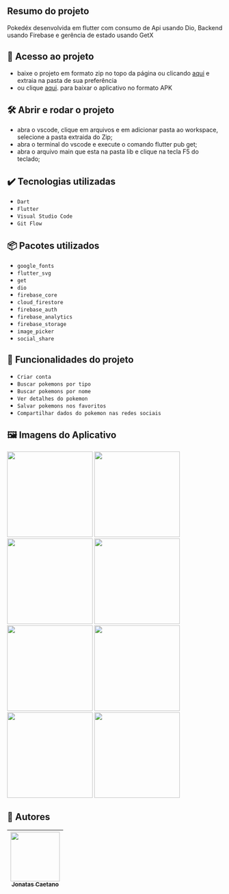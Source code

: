 
## Resumo do projeto

 Pokedéx desenvolvida em flutter com consumo de Api usando Dio, Backend usando Firebase e gerência de estado usando GetX

## 📁 Acesso ao projeto

  - baixe o projeto em formato zip no topo da página ou clicando [aqui](https://github.com/jonatascaetano/Pokedex/archive/refs/heads/main.zip) e extraia na pasta de sua preferência  
  - ou clique [aqui](https://drive.google.com/file/d/1tBWWsdAMLU5oVssp1iyEVHv1Cq5zj8Zq/view?usp=sharing). para baixar o aplicativo no formato APK
 
## 🛠️ Abrir e rodar o projeto

 - abra o vscode, clique em arquivos e em adicionar pasta ao workspace, selecione a pasta extraida do Zip;  
 - abra o terminal do vscode e execute o comando flutter pub get;
 - abra o arquivo main que esta na pasta lib e clique na tecla F5 do teclado;


## ✔️ Tecnologias utilizadas

- ``Dart``
- ``Flutter``
- ``Visual Studio Code``
- ``Git Flow`` 

## 📦 Pacotes utilizados

- ``google_fonts``
- ``flutter_svg``
- ``get``
- ``dio``
- ``firebase_core``
- ``cloud_firestore``
- ``firebase_auth``
- ``firebase_analytics``
- ``firebase_storage``
- ``image_picker``
- ``social_share``

## 🔨 Funcionalidades do projeto
- ``Criar conta``
- ``Buscar pokemons por tipo``
- ``Buscar pokemons por nome``
- ``Ver detalhes do pokemon``
- ``Salvar pokemons nos favoritos``
- ``Compartilhar dados do pokemon nas redes sociais``

## 🖼️ Imagens do Aplicativo

<div style="display: inline_block">
<img src="https://user-images.githubusercontent.com/59484665/191779822-fe62d095-8469-4576-9968-7f07e11aabd3.png" width="200"> 
<img src="https://user-images.githubusercontent.com/59484665/191779850-4be8eba3-2218-4d81-bf9f-0c44c61a1c0f.png" width="200"> 
<img src="https://user-images.githubusercontent.com/59484665/191779893-dc81d281-4f13-4e04-a427-380f050ab31e.png" width="200"> 
<img src="https://user-images.githubusercontent.com/59484665/191779931-cb09e3b3-3001-4bda-bc3b-249292cc94c9.png" width="200"> 
<img src="https://user-images.githubusercontent.com/59484665/191779976-3b9e3ebc-2a6d-4901-983f-8dcc31d6b200.png" width="200"> 
<img src="https://user-images.githubusercontent.com/59484665/191780026-c144992e-6039-44ac-ba7b-0f87e99f807a.png" width="200"> 
<img src="https://user-images.githubusercontent.com/59484665/191780058-28993ffb-5980-4a1f-9b04-01bdd6a206f8.png" width="200"> 
<img src="https://user-images.githubusercontent.com/59484665/203159143-5f5dfb9b-e6ed-4767-bd49-6092b20848d2.png" width="200"> 
</div>

## 🧑 Autores

| [<img src="https://avatars.githubusercontent.com/u/59484665?s=400&u=f113bde6221e8e346ba8434ca85e5a0a860e1f96&v=4" width=115><br><sub>Jonatas Caetano</sub>](https://github.com/jonatasCaetano) | 
| :---: | 


